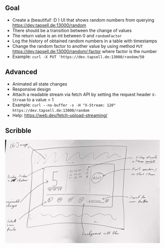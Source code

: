 ## Goal

- Create a (beautiful! :D ) UI that shows random numbers from querying https://dev.tapsell.de:13000/random
- There should be a transition between the change of values
- The return value is an int between 0 and `randomFactor`
- Log the history of obtained random numbers in a table with timestamps
- Change the random factor to another value by using method `PUT` https://dev.tapsell.de:13000/random/:factor where factor is the number
- Example: `curl -X PUT 'https://dev.tapsell.de:13000/random/50`

## Advanced
- Animated all state changes
- Responsive design
- Attach a readable stream via fetch API by setting the request header `X-Stream` to a value > 1
- Example: `curl --no-buffer -s -H "X-Stream: 120" https://dev.tapsell.de:13000/random`
- Help: https://web.dev/fetch-upload-streaming/


## Scribble
![scribble](doc/scribble.jpg)
